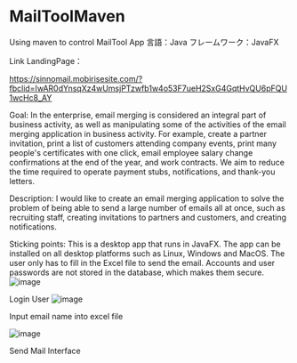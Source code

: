 # MailToolMaven
Using maven to control MailTool App
言語：Java
フレームワーク：JavaFX

Link LandingPage：　

https://sinnomail.mobirisesite.com/?fbclid=IwAR0dYnsqXz4wUmsjPTzwfb1w4o53F7ueH2SxG4GqtHvQU6pFQU1wcHc8_AY


Goal: In the enterprise, email merging is considered an integral part of business activity, as well as manipulating some of the activities of the email merging application in business activity. For example, create a partner invitation, print a list of customers attending company events, print many people's certificates with one click, email employee salary change confirmations at the end of the year, and work contracts. We aim to reduce the time required to operate payment stubs, notifications, and thank-you letters.

Description: I would like to create an email merging application to solve the problem of being able to send a large number of emails all at once, such as recruiting staff, creating invitations to partners and customers, and creating notifications.

Sticking points:
This is a desktop app that runs in JavaFX. The app can be installed on all desktop platforms such as Linux, Windows and MacOS. The user only has to fill in the Excel file to send the email. Accounts and user passwords are not stored in the database, which makes them secure.
![image](https://user-images.githubusercontent.com/64454372/117563172-51611300-b0ce-11eb-9042-cc87f79bda2e.png)

Login User
![image](https://user-images.githubusercontent.com/64454372/117563178-5c1ba800-b0ce-11eb-9134-2512bff1e44c.png)

Input email name into excel file

![image](https://user-images.githubusercontent.com/64454372/117563200-6d64b480-b0ce-11eb-8991-962f6e73997c.png)

Send Mail Interface


